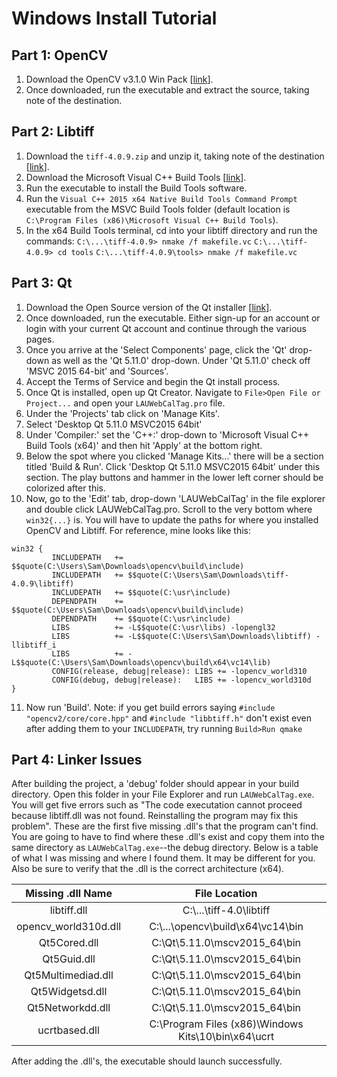 # Windows Install Tutorial
## Part 1: OpenCV
1. Download the OpenCV v3.1.0 Win Pack [[link](https://opencv.org/releases.html)].
2. Once downloaded, run the executable and extract the source, taking note of the destination.

## Part 2: Libtiff
1. Download the `tiff-4.0.9.zip` and unzip it, taking note of the destination [[link](https://download.osgeo.org/libtiff/)].
2. Download the Microsoft Visual C++ Build Tools [[link](http://go.microsoft.com/fwlink/?LinkId=691126)].
3. Run the executable to install the Build Tools software.
4. Run the `Visual C++ 2015 x64 Native Build Tools Command Prompt` executable from the MSVC Build Tools folder (default location is `C:\Program Files (x86)\Microsoft Visual C++ Build Tools`).
5. In the x64 Build Tools terminal, cd into your libtiff directory and run the commands:
`C:\...\tiff-4.0.9> nmake /f makefile.vc`
`C:\...\tiff-4.0.9> cd tools`
`C:\...\tiff-4.0.9\tools> nmake /f makefile.vc`

## Part 3: Qt
1. Download the Open Source version of the Qt installer [[link](https://www.qt.io/download)].
2. Once downloaded, run the executable. Either sign-up for an account or login with your current Qt account and continue through the various pages.
3. Once you arrive at the 'Select Components' page, click the 'Qt' drop-down as well as the 'Qt 5.11.0' drop-down. Under 'Qt 5.11.0' check off 'MSVC 2015 64-bit' and 'Sources'.
4. Accept the Terms of Service and begin the Qt install process.
5. Once Qt is installed, open up Qt Creator. Navigate to `File>Open File or Project...` and open your `LAUWebCalTag.pro` file.
6. Under the 'Projects' tab click on 'Manage Kits'.
7. Select 'Desktop Qt 5.11.0 MSVC2015 64bit'
8. Under 'Compiler:' set the 'C++:' drop-down to 'Microsoft Visual C++ Build Tools (x64)' and then hit 'Apply' at the bottom right.
9. Below the spot where you clicked 'Manage Kits...' there will be a section titled 'Build & Run'. Click 'Desktop Qt 5.11.0 MSVC2015 64bit' under this section. The play buttons and hammer in the lower left corner should be colorized after this.
10. Now, go to the 'Edit' tab, drop-down 'LAUWebCalTag' in the file explorer and double click LAUWebCalTag.pro. Scroll to the very bottom where `win32{...}` is. You will have to update the paths for where you installed OpenCV and Libtiff. For reference, mine looks like this:
```
win32 {
         INCLUDEPATH   += $$quote(C:\Users\Sam\Downloads\opencv\build\include)
         INCLUDEPATH   += $$quote(C:\Users\Sam\Downloads\tiff-4.0.9\libtiff)
         INCLUDEPATH   += $$quote(C:\usr\include)
         DEPENDPATH    += $$quote(C:\Users\Sam\Downloads\opencv\build\include)
         DEPENDPATH    += $$quote(C:\usr\include)
         LIBS          += -L$$quote(C:\usr\libs) -lopengl32
         LIBS          += -L$$quote(C:\Users\Sam\Downloads\libtiff) -llibtiff_i
         LIBS          += -L$$quote(C:\Users\Sam\Downloads\opencv\build\x64\vc14\lib)
         CONFIG(release, debug|release): LIBS += -lopencv_world310
         CONFIG(debug, debug|release):   LIBS += -lopencv_world310d
}
```
11. Now run 'Build'. Note: if you get build errors saying `#include "opencv2/core/core.hpp"` and `#include "libbtiff.h"` don't exist even after adding them to your `INCLUDEPATH`, try running `Build>Run qmake`

## Part 4: Linker Issues
After building the project, a 'debug' folder should appear in your build directory. Open this folder in your File Explorer and run `LAUWebCalTag.exe`. You will get five errors such as "The code executation cannot proceed because libtiff.dll was not found. Reinstalling the program may fix this problem". These are the first five missing .dll's that the program can't find. You are going to have to find where these .dll's exist and copy them into the same directory as `LAUWebCalTag.exe`--the debug directory. Below is a table of what I was missing and where I found them. It may be different for you. Also be sure to verify that the .dll is the correct architecture (x64).

|Missing .dll Name|File Location|
|:---------------:|:-----------:|
|libtiff.dll|C:\\...\tiff-4.0\libtiff|
|opencv_world310d.dll|C:\\...\opencv\build\x64\vc14\bin|
|Qt5Cored.dll|C:\Qt\5.11.0\mscv2015_64\bin|
|Qt5Guid.dll|C:\Qt\5.11.0\mscv2015_64\bin|
|Qt5Multimediad.dll|C:\Qt\5.11.0\mscv2015_64\bin|
|Qt5Widgetsd.dll|C:\Qt\5.11.0\mscv2015_64\bin|
|Qt5Networkdd.dll|C:\Qt\5.11.0\mscv2015_64\bin|
|ucrtbased.dll|C:\Program Files (x86)\Windows Kits\10\bin\x64\ucrt|

After adding the .dll's, the executable should launch successfully.
